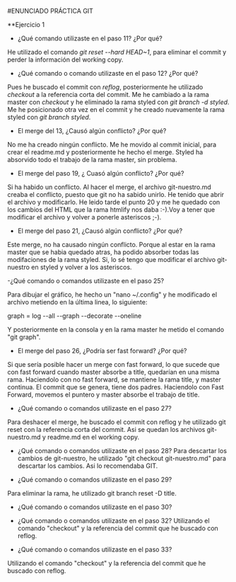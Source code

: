 #ENUNCIADO PRÁCTICA GIT

**Ejercicio 1

- ¿Qué comando utilizaste en el paso 11? ¿Por qué?

He utilizado el comando *git reset --hard HEAD~1*, para eliminar el commit y perder la información del working copy.

- ¿Qué comando o comando utilizaste en el paso 12? ¿Por qué?

Pues he buscado el commit con *reflog*, posteriormente he utilizado *checkout* a la referencia corta del commit.
Me he cambiado a la rama master con *checkout* y he eliminado la rama styled con *git branch -d styled*.
Me he posicionado otra vez en el commit y he creado nuevamente la rama styled con *git branch styled*.

- El merge del 13, ¿Causó algún conflicto? ¿Por qué?

No me ha creado ningún conflicto. Me he movido al commit inicial, para crear el readme.md y posteriormente he hecho el merge.
Styled ha absorvido todo el trabajo de la rama master, sin problema.

- El merge del paso 19, ¿ Cuasó algún conflicto? ¿Por qué?

Si ha habido un conflicto. Al hacer el merge, el archivo git-nuestro.md creaba el conflicto, puesto que git no ha sabido unirlo. 
He tenido que abrir el archivo y modificarlo. He leido tarde el punto 20 y me he quedado con los cambios del HTML
que la rama htmlify nos daba :-).Voy a tener que modificar el archivo y volver a ponerle asteriscos ;-).

- El merge del paso 21, ¿Causó algún conflicto? ¿Por qué?

Este merge, no ha causado ningún conflicto.
Porque al estar en la rama master que se habia quedado atras, ha podido absorber todas las modifaciones de la rama styled.
Si, lo sé tengo que modificar el archivo git-nuestro en styled y volver a los asteriscos.

-¿Qué comando o comandos utilizaste en el paso 25?

Para dibujar el gráfico, he hecho un "nano ~/.config" y he modificado el archivo metiendo en la última linea, lo siguiente:

graph = log --all --graph --decorate --oneline

Y posteriormente en la consola y en la rama master he metido el comando "git graph".

- El merge del paso 26, ¿Podría ser fast forward? ¿Por qué?

Si que sería posible hacer un merge con fast forward, lo que sucede que con fast forward cuando master absorbe a title,
quedarían en una misma rama. Haciendolo con no fast forward, se mantiene la rama title, y master continua.
El commit que se genera, tiene dos padres. Haciendolo con Fast Forward, movemos el puntero y master absorbe el trabajo de title.

- ¿Qué comando o comandos utilizaste en el paso 27?

Para deshacer el merge, he buscado el commit con reflog y he utilizado git reset con la referencia corta del commit.
Asi se quedan los archivos git-nuestro.md y readme.md en el working copy.

- ¿Qué comando o comandos utilizaste en el paso 28?
Para descartar los cambios de git-nuestro, he utilizado "git checkout git-nuestro.md" para descartar los cambios.
Asi lo recomendaba GIT.

- ¿Qué comando o comandos utilizaste en el paso 29?

Para eliminar la rama, he utilizado git branch reset -D title.

- ¿Qué comando o comandos utilizaste en el paso 30?
- ¿Qué comando o comandos utilizaste en el paso 32?
Utilizando el comando "checkout" y la referencia del commit que he buscado con reflog.

- ¿Qué comando o comandos utilizaste en el paso 33?

Utilizando el comando "checkout" y la referencia del commit que he buscado con reflog.

